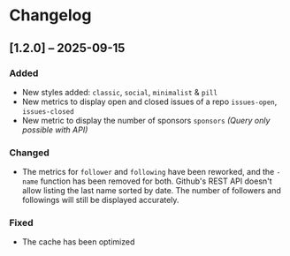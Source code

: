 # Changelog

## [1.2.0] – 2025-09-15
### Added
- New styles added: `classic`, `social`, `minimalist` & `pill`
- New metrics to display open and closed issues of a repo `issues-open`, `issues-closed`
- New metric to display the number of sponsors `sponsors` *(Query only possible with API)*

### Changed
- The metrics for `follower` and `following` have been reworked, and the `-name` function has been removed for both. Github's REST API doesn't allow listing the last name sorted by date. The number of followers and followings will still be displayed accurately.

### Fixed
- The cache has been optimized

